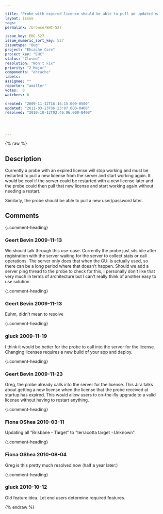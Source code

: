 ```yaml
---

title: "Probe with expired license should be able to pull an updated valid license later"
layout: issue
tags: 
permalink: /browse/EHC-527

issue_key: EHC-527
issue_numeric_sort_key: 527
issuetype: "Bug"
project: "Ehcache Core"
project_key: "EHC"
status: "Closed"
resolution: "Won't Fix"
priority: "2 Major"
components: "ehcache"
labels: 
assignee: ""
reporter: "amiller"
votes:  0
watchers: 0

created: "2009-11-12T16:16:15.000-0500"
updated: "2011-03-23T06:23:07.000-0400"
resolved: "2010-10-12T02:46:06.000-0400"




---
```


{% raw %}

## Description

<div markdown="1" class="description">

Currently a probe with an expired license will stop working and must be restarted to pull a new license from the server and start working again.  It would be cool if the server could be restarted with a new license later and the probe could then pull that new license and start working again without needing a restart.  

Similarly, the probe should be able to pull a new user/password later.

</div>

## Comments


{:.comment-heading}
### **Geert Bevin** <span class="date">2009-11-13</span>

<div markdown="1" class="comment">

We should talk through this use-case. Currently the probe just sits idle after registration with the server waiting for the server to collect stats or call operations. The server only does that when the GUI is actually used, so there can be a long period where that doesn't happen. Should we add a server ping thread to the probe to check for this, I personally don't like that very much in terms of architecture but I can't really think of another easy to use solution.

</div>


{:.comment-heading}
### **Geert Bevin** <span class="date">2009-11-13</span>

<div markdown="1" class="comment">

Euhm, didn't mean to resolve

</div>


{:.comment-heading}
### **gluck** <span class="date">2009-11-19</span>

<div markdown="1" class="comment">

I think it would be better for the probe to call into the server for the license. Changing licenses requires a new build of your app and deploy.

</div>


{:.comment-heading}
### **Geert Bevin** <span class="date">2009-11-23</span>

<div markdown="1" class="comment">

Greg, the probe already calls into the server for the license. This Jira talks about getting a new license when the license that the probe received at startup has expired. This would allow users to on-the-fly upgrade to a valid license without having to restart anything.

</div>


{:.comment-heading}
### **Fiona OShea** <span class="date">2010-03-11</span>

<div markdown="1" class="comment">

 Updating all "Brisbane - Target" to "terracotta target =Unknown"

</div>


{:.comment-heading}
### **Fiona OShea** <span class="date">2010-08-04</span>

<div markdown="1" class="comment">

Greg is this pretty much resolved now (half a year later:)

</div>


{:.comment-heading}
### **gluck** <span class="date">2010-10-12</span>

<div markdown="1" class="comment">

Old feature idea. Let end users determine required features.

</div>



{% endraw %}
